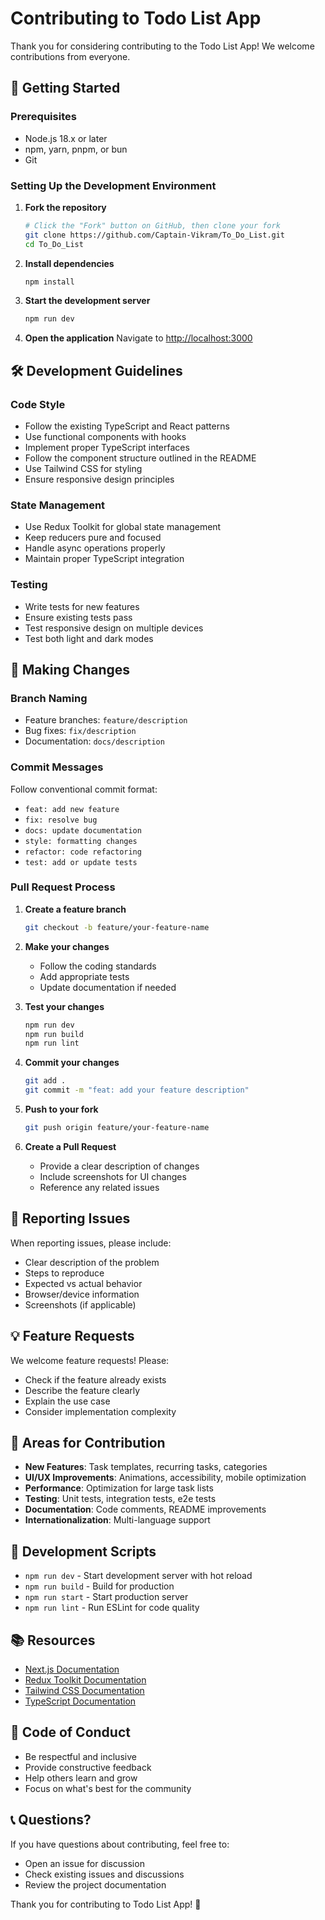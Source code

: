 # Contributing to Todo List App

Thank you for considering contributing to the Todo List App! We welcome contributions from everyone.

## 🚀 Getting Started

### Prerequisites
- Node.js 18.x or later
- npm, yarn, pnpm, or bun
- Git

### Setting Up the Development Environment

1. **Fork the repository**
   ```bash
   # Click the "Fork" button on GitHub, then clone your fork
   git clone https://github.com/Captain-Vikram/To_Do_List.git
   cd To_Do_List
   ```

2. **Install dependencies**
   ```bash
   npm install
   ```

3. **Start the development server**
   ```bash
   npm run dev
   ```

4. **Open the application**
   Navigate to [http://localhost:3000](http://localhost:3000)

## 🛠️ Development Guidelines

### Code Style
- Follow the existing TypeScript and React patterns
- Use functional components with hooks
- Implement proper TypeScript interfaces
- Follow the component structure outlined in the README
- Use Tailwind CSS for styling
- Ensure responsive design principles

### State Management
- Use Redux Toolkit for global state management
- Keep reducers pure and focused
- Handle async operations properly
- Maintain proper TypeScript integration

### Testing
- Write tests for new features
- Ensure existing tests pass
- Test responsive design on multiple devices
- Test both light and dark modes

## 📝 Making Changes

### Branch Naming
- Feature branches: `feature/description`
- Bug fixes: `fix/description`
- Documentation: `docs/description`

### Commit Messages
Follow conventional commit format:
- `feat: add new feature`
- `fix: resolve bug`
- `docs: update documentation`
- `style: formatting changes`
- `refactor: code refactoring`
- `test: add or update tests`

### Pull Request Process

1. **Create a feature branch**
   ```bash
   git checkout -b feature/your-feature-name
   ```

2. **Make your changes**
   - Follow the coding standards
   - Add appropriate tests
   - Update documentation if needed

3. **Test your changes**
   ```bash
   npm run dev
   npm run build
   npm run lint
   ```

4. **Commit your changes**
   ```bash
   git add .
   git commit -m "feat: add your feature description"
   ```

5. **Push to your fork**
   ```bash
   git push origin feature/your-feature-name
   ```

6. **Create a Pull Request**
   - Provide a clear description of changes
   - Include screenshots for UI changes
   - Reference any related issues

## 🐛 Reporting Issues

When reporting issues, please include:
- Clear description of the problem
- Steps to reproduce
- Expected vs actual behavior
- Browser/device information
- Screenshots (if applicable)

## 💡 Feature Requests

We welcome feature requests! Please:
- Check if the feature already exists
- Describe the feature clearly
- Explain the use case
- Consider implementation complexity

## 🎯 Areas for Contribution

- **New Features**: Task templates, recurring tasks, categories
- **UI/UX Improvements**: Animations, accessibility, mobile optimization
- **Performance**: Optimization for large task lists
- **Testing**: Unit tests, integration tests, e2e tests
- **Documentation**: Code comments, README improvements
- **Internationalization**: Multi-language support

## 🔧 Development Scripts

- `npm run dev` - Start development server with hot reload
- `npm run build` - Build for production
- `npm run start` - Start production server
- `npm run lint` - Run ESLint for code quality

## 📚 Resources

- [Next.js Documentation](https://nextjs.org/docs)
- [Redux Toolkit Documentation](https://redux-toolkit.js.org/)
- [Tailwind CSS Documentation](https://tailwindcss.com/docs)
- [TypeScript Documentation](https://www.typescriptlang.org/docs)

## 🤝 Code of Conduct

- Be respectful and inclusive
- Provide constructive feedback
- Help others learn and grow
- Focus on what's best for the community

## 📞 Questions?

If you have questions about contributing, feel free to:
- Open an issue for discussion
- Check existing issues and discussions
- Review the project documentation

Thank you for contributing to Todo List App! 🎉
